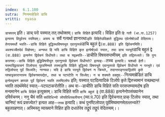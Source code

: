 ```yaml
---
index:  6.1.100
sutra:  नित्यमाम्रेडिते डाचि
vritti:  nyasa
---
```


`डाचपरम्` इति। डाच् परो यस्मात् तत् तथोक्तम्।
`डाचि विहिते` इत्यादि। विहित इति `हि गतौ (धा.पा.1257) इत्यस्य विपूर्वस्य रपमिदम्। असय च `सर्वे गत्यर्था ज्ञानारथाः` इति विहितेउविज्ञाते बुद्धिस्थ एवेत्येषोऽर्थो वेदितव्यः। तेनायमर्थो भवति--डाचि विहिते बुद्धिस्थविषयभूत एवानुत्पन्ने `डाचि बहुलं द्वे` (वा.888) इति द्विर्वचनमिति। अवश्यञ्चैतदेवं विज्ञेयम्; अन्यथा हि यदि डाचि विहिते कृत इत्येषोऽर्थः स्यात, तदा डाच परभूते `डाचि बहुलं द्वे` (वा.888) इत्यनेन द्विर्वचनं विधीयते। तथा च यद्वक्ष्यति--`डाचीति विषयसप्तमीयम्` इति तद्विरुध्यते। किं पुनः कारणम्--डाचि विहिते बुद्धिविषयीभूत एवानुत्पन्ने द्विर्वचनं विधीयते? इत्याह--`तच्च` इत्यादि। चशब्दो हेतौ। यस्माद्द्विरवचनं टिलोपात् पूरवमिष्यते तस्माड्डाचि विहिते बुद्धिस्थे विषयभूते एवानुतपन्ने द्विर्वचनं विधीयते न परभूते। एवं तट्टिलोपात् पूर्वं सिध्यति; नान्यथा। यदि हे डाचि परभूते द्विर्वचनं न क्रियते, तदान्तरङ्गत्वाट्टिलोपे कृते पश्चाट्टकारान्तस्य द्विर्वचनमापद्येत, तथा च पटपटेति न सिध्येत्। न च शक्यते वक्तुम्--`नित्यमाम्रेडितं डाचि` इत्येतद्वचनं ज्ञापकं पूर्वं द्विर्वचनं भवति ततष्टिलोपः` इति; यस्मात् पटदित्यादिकं टिलोपे कृते द्विरुच्यमानं यच्छब्दान्तं भवति तदर्थमेवेदं स्यात्--पटपटाकरोतीति।
अथ वा--डाचीति डाचि विहिते सति परसप्तम्यामदोष इति मन्यमानेन `डाचि विहिते` इत्युक्तम्। डाचि विहिते सति `डाचि बहुलं द्वे` (वा.888) इत्यनेनोपसंख्यानेन दविर्वचनम्। ननु चैवं सति `सर्वविधिभ्यो लोपविधिरबलीयान्` (व्या.प.70) इति द्विर्वचनात् प्राक् टिलोपः स्यात्, तथा चानिष्टं रूपं प्रसज्येत? इत्यत आह--`तच्च` इत्यादि। कथं पुनष्टिलोपात् पूर्वमिष्यमाणमेतल्लभ्यते? बहुलग्रहणात्। अस्मिस्तु व्याख्याने विहित इति दधातेरेव तद्रूपं तद्रूपं वेदितव्यम्।।

